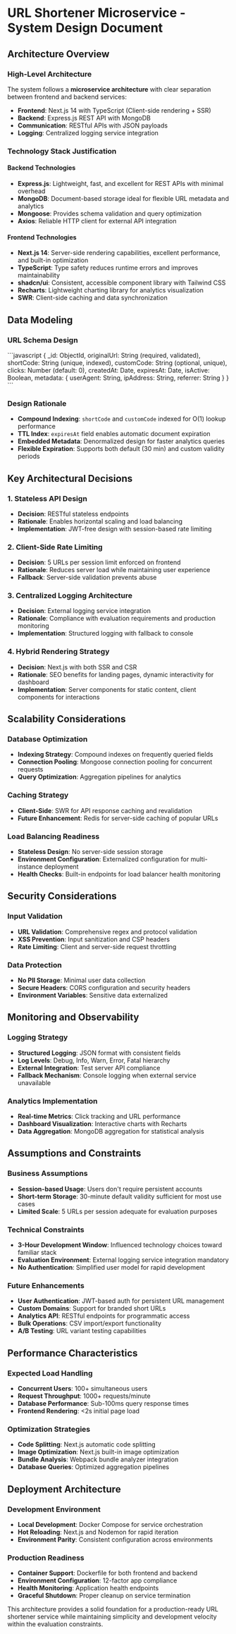 # URL Shortener Microservice - System Design Document

## Architecture Overview

### High-Level Architecture
The system follows a **microservice architecture** with clear separation between frontend and backend services:

- **Frontend**: Next.js 14 with TypeScript (Client-side rendering + SSR)
- **Backend**: Express.js REST API with MongoDB
- **Communication**: RESTful APIs with JSON payloads
- **Logging**: Centralized logging service integration

### Technology Stack Justification

#### Backend Technologies
- **Express.js**: Lightweight, fast, and excellent for REST APIs with minimal overhead
- **MongoDB**: Document-based storage ideal for flexible URL metadata and analytics
- **Mongoose**: Provides schema validation and query optimization
- **Axios**: Reliable HTTP client for external API integration

#### Frontend Technologies  
- **Next.js 14**: Server-side rendering capabilities, excellent performance, and built-in optimization
- **TypeScript**: Type safety reduces runtime errors and improves maintainability
- **shadcn/ui**: Consistent, accessible component library with Tailwind CSS
- **Recharts**: Lightweight charting library for analytics visualization
- **SWR**: Client-side caching and data synchronization

## Data Modeling

### URL Schema Design
\`\`\`javascript
{
  _id: ObjectId,
  originalUrl: String (required, validated),
  shortCode: String (unique, indexed),
  customCode: String (optional, unique),
  clicks: Number (default: 0),
  createdAt: Date,
  expiresAt: Date,
  isActive: Boolean,
  metadata: {
    userAgent: String,
    ipAddress: String,
    referrer: String
  }
}
\`\`\`

### Design Rationale
- **Compound Indexing**: `shortCode` and `customCode` indexed for O(1) lookup performance
- **TTL Index**: `expiresAt` field enables automatic document expiration
- **Embedded Metadata**: Denormalized design for faster analytics queries
- **Flexible Expiration**: Supports both default (30 min) and custom validity periods

## Key Architectural Decisions

### 1. Stateless API Design
- **Decision**: RESTful stateless endpoints
- **Rationale**: Enables horizontal scaling and load balancing
- **Implementation**: JWT-free design with session-based rate limiting

### 2. Client-Side Rate Limiting
- **Decision**: 5 URLs per session limit enforced on frontend
- **Rationale**: Reduces server load while maintaining user experience
- **Fallback**: Server-side validation prevents abuse

### 3. Centralized Logging Architecture
- **Decision**: External logging service integration
- **Rationale**: Compliance with evaluation requirements and production monitoring
- **Implementation**: Structured logging with fallback to console

### 4. Hybrid Rendering Strategy
- **Decision**: Next.js with both SSR and CSR
- **Rationale**: SEO benefits for landing pages, dynamic interactivity for dashboard
- **Implementation**: Server components for static content, client components for interactions

## Scalability Considerations

### Database Optimization
- **Indexing Strategy**: Compound indexes on frequently queried fields
- **Connection Pooling**: Mongoose connection pooling for concurrent requests
- **Query Optimization**: Aggregation pipelines for analytics

### Caching Strategy
- **Client-Side**: SWR for API response caching and revalidation
- **Future Enhancement**: Redis for server-side caching of popular URLs

### Load Balancing Readiness
- **Stateless Design**: No server-side session storage
- **Environment Configuration**: Externalized configuration for multi-instance deployment
- **Health Checks**: Built-in endpoints for load balancer health monitoring

## Security Considerations

### Input Validation
- **URL Validation**: Comprehensive regex and protocol validation
- **XSS Prevention**: Input sanitization and CSP headers
- **Rate Limiting**: Client and server-side request throttling

### Data Protection
- **No PII Storage**: Minimal user data collection
- **Secure Headers**: CORS configuration and security headers
- **Environment Variables**: Sensitive data externalized

## Monitoring and Observability

### Logging Strategy
- **Structured Logging**: JSON format with consistent fields
- **Log Levels**: Debug, Info, Warn, Error, Fatal hierarchy
- **External Integration**: Test server API compliance
- **Fallback Mechanism**: Console logging when external service unavailable

### Analytics Implementation
- **Real-time Metrics**: Click tracking and URL performance
- **Dashboard Visualization**: Interactive charts with Recharts
- **Data Aggregation**: MongoDB aggregation for statistical analysis

## Assumptions and Constraints

### Business Assumptions
- **Session-based Usage**: Users don't require persistent accounts
- **Short-term Storage**: 30-minute default validity sufficient for most use cases
- **Limited Scale**: 5 URLs per session adequate for evaluation purposes

### Technical Constraints
- **3-Hour Development Window**: Influenced technology choices toward familiar stack
- **Evaluation Environment**: External logging service integration mandatory
- **No Authentication**: Simplified user model for rapid development

### Future Enhancements
- **User Authentication**: JWT-based auth for persistent URL management
- **Custom Domains**: Support for branded short URLs
- **Analytics API**: RESTful endpoints for programmatic access
- **Bulk Operations**: CSV import/export functionality
- **A/B Testing**: URL variant testing capabilities

## Performance Characteristics

### Expected Load Handling
- **Concurrent Users**: 100+ simultaneous users
- **Request Throughput**: 1000+ requests/minute
- **Database Performance**: Sub-100ms query response times
- **Frontend Rendering**: <2s initial page load

### Optimization Strategies
- **Code Splitting**: Next.js automatic code splitting
- **Image Optimization**: Next.js built-in image optimization
- **Bundle Analysis**: Webpack bundle analyzer integration
- **Database Queries**: Optimized aggregation pipelines

## Deployment Architecture

### Development Environment
- **Local Development**: Docker Compose for service orchestration
- **Hot Reloading**: Next.js and Nodemon for rapid iteration
- **Environment Parity**: Consistent configuration across environments

### Production Readiness
- **Container Support**: Dockerfile for both frontend and backend
- **Environment Configuration**: 12-factor app compliance
- **Health Monitoring**: Application health endpoints
- **Graceful Shutdown**: Proper cleanup on service termination

This architecture provides a solid foundation for a production-ready URL shortener service while maintaining simplicity and development velocity within the evaluation constraints.
